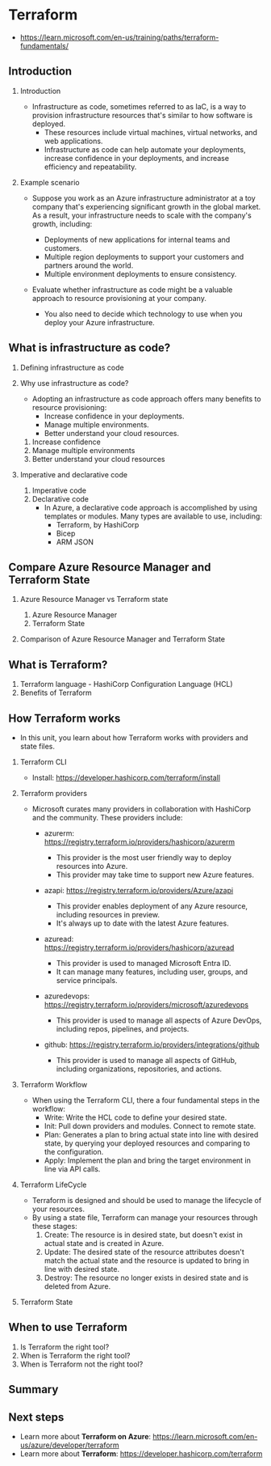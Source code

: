 # Terraform
- https://learn.microsoft.com/en-us/training/paths/terraform-fundamentals/

## Introduction
1. Introduction
    - Infrastructure as code, sometimes referred to as IaC, is a way to provision infrastructure resources that's similar to how software is deployed. 
      + These resources include virtual machines, virtual networks, and web applications. 
      + Infrastructure as code can help automate your deployments, increase confidence in your deployments, and increase efficiency and repeatability.

2. Example scenario
    - Suppose you work as an Azure infrastructure administrator at a toy company that's experiencing significant growth in the global market. As a result, your infrastructure needs to scale with the company's growth, including:
      + Deployments of new applications for internal teams and customers.
      + Multiple region deployments to support your customers and partners around the world.
      + Multiple environment deployments to ensure consistency.

    - Evaluate whether infrastructure as code might be a valuable approach to resource provisioning at your company. 
      + You also need to decide which technology to use when you deploy your Azure infrastructure.

## What is infrastructure as code?
1. Defining infrastructure as code
2. Why use infrastructure as code?
    - Adopting an infrastructure as code approach offers many benefits to resource provisioning:
      + Increase confidence in your deployments.
      + Manage multiple environments.
      + Better understand your cloud resources.

    1. Increase confidence
    2. Manage multiple environments
    3. Better understand your cloud resources
3. Imperative and declarative code
    1. Imperative code
    2. Declarative code
        - In Azure, a declarative code approach is accomplished by using templates or modules. Many types are available to use, including:
          + Terraform, by HashiCorp
          + Bicep
          + ARM JSON

## Compare Azure Resource Manager and Terraform State
1. Azure Resource Manager vs Terraform state
    1. Azure Resource Manager
    2. Terraform State

2. Comparison of Azure Resource Manager and Terraform State

## What is Terraform?
1. Terraform language - HashiCorp Configuration Language (HCL)
2. Benefits of Terraform

## How Terraform works
- In this unit, you learn about how Terraform works with providers and state files.

1. Terraform CLI
    - Install: https://developer.hashicorp.com/terraform/install

2. Terraform providers
    - Microsoft curates many providers in collaboration with HashiCorp and the community. These providers include:
      + azurerm: https://registry.terraform.io/providers/hashicorp/azurerm
        - This provider is the most user friendly way to deploy resources into Azure.
        - This provider may take time to support new Azure features.

      + azapi: https://registry.terraform.io/providers/Azure/azapi
        - This provider enables deployment of any Azure resource, including resources in preview.
        - It's always up to date with the latest Azure features.

      + azuread: https://registry.terraform.io/providers/hashicorp/azuread
        - This provider is used to managed Microsoft Entra ID. 
        - It can manage many features, including user, groups, and service principals.

      + azuredevops: https://registry.terraform.io/providers/microsoft/azuredevops
        - This provider is used to manage all aspects of Azure DevOps, including repos, pipelines, and projects.

      + github: https://registry.terraform.io/providers/integrations/github
        - This provider is used to manage all aspects of GitHub, including organizations, repositories, and actions.

3. Terraform Workflow
    - When using the Terraform CLI, there a four fundamental steps in the workflow:
      + Write: Write the HCL code to define your desired state.
      + Init: Pull down providers and modules. Connect to remote state.
      + Plan: Generates a plan to bring actual state into line with desired state, by querying your deployed resources and comparing to the configuration.
      + Apply: Implement the plan and bring the target environment in line via API calls.

4. Terraform LifeCycle 
    - Terraform is designed and should be used to manage the lifecycle of your resources.
    - By using a state file, Terraform can manage your resources through these stages:
      1. Create: The resource is in desired state, but doesn't exist in actual state and is created in Azure.
      2. Update: The desired state of the resource attributes doesn't match the actual state and the resource is updated to bring in line with desired state.
      3. Destroy: The resource no longer exists in desired state and is deleted from Azure.

5. Terraform State

## When to use Terraform
1. Is Terraform the right tool?
2. When is Terraform the right tool?
3. When is Terraform not the right tool?

## Summary

## Next steps
- Learn more about **Terraform on Azure**: https://learn.microsoft.com/en-us/azure/developer/terraform
- Learn more about **Terraform**: https://developer.hashicorp.com/terraform